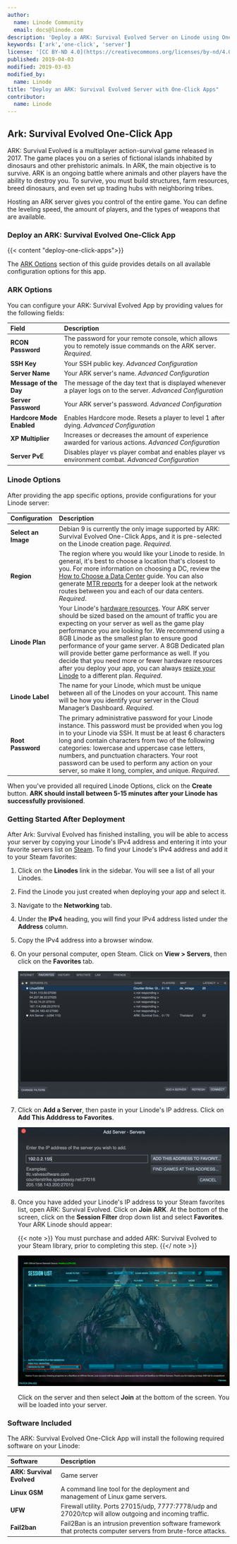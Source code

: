 ```yaml
---
author:
  name: Linode Community
  email: docs@linode.com
description: 'Deploy a ARK: Survival Evolved Server on Linode using One-Click Apps.'
keywords: ['ark','one-click', 'server']
license: '[CC BY-ND 4.0](https://creativecommons.org/licenses/by-nd/4.0)'
published: 2019-04-03
modified: 2019-03-03
modified_by:
  name: Linode
title: "Deploy an ARK: Survival Evolved Server with One-Click Apps"
contributor:
  name: Linode
---
```


## Ark: Survival Evolved One-Click App

ARK: Survival Evolved is a multiplayer action-survival game released in 2017. The game places you on a series of fictional islands inhabited by dinosaurs and other prehistoric animals. In ARK, the main objective is to survive. ARK is an ongoing battle where animals and other players have the ability to destroy you. To survive, you must build structures, farm resources, breed dinosaurs, and even set up trading hubs with neighboring tribes.

Hosting an ARK server gives you control of the entire game. You can define the leveling speed, the amount of players, and the types of weapons that are available.

### Deploy an ARK: Survival Evolved One-Click App

{{< content "deploy-one-click-apps">}}

The [ARK Options](#ark-options) section of this guide provides details on all available configuration options for this app.

### ARK Options

You can configure your ARK: Survival Evolved App by providing values for the following fields:

| **Field** | **Description** |
|:--------------|:------------|
| **RCON Password** | The password for your remote console, which allows you to remotely issue commands on the ARK server. *Required*. |
| **SSH Key** | Your SSH public key. *Advanced Configuration* |
| **Server Name** | Your ARK server's name. *Advanced Configuration* |
| **Message of the Day** | The message of the day text that is displayed whenever a player logs on to the server. *Advanced Configuration* |
| **Server Password** | Your ARK server's password. *Advanced Configuration* |
| **Hardcore Mode Enabled** | Enables Hardcore mode. Resets a player to level 1 after dying. *Advanced Configuration* |
| **XP Multiplier** | Increases or decreases the amount of experience awarded for various actions. *Advanced Configuration* |
| **Server PvE** | Disables player vs player combat and enables player vs environment combat. *Advanced Configuration* |

### Linode Options

After providing the app specific options, provide configurations for your Linode server:

| **Configuration** | **Description** |
|:--------------|:------------|
| **Select an Image** | Debian 9 is currently the only image supported by ARK: Survival Evolved One-Click Apps, and it is pre-selected on the Linode creation page. *Required*. |
| **Region** | The region where you would like your Linode to reside. In general, it's best to choose a location that's closest to you. For more information on choosing a DC, review the [How to Choose a Data Center](/docs/platform/how-to-choose-a-data-center) guide. You can also generate [MTR reports](/docs/networking/diagnostics/diagnosing-network-issues-with-mtr/) for a deeper look at the network routes between you and each of our data centers. *Required*. |
| **Linode Plan** | Your Linode's [hardware resources](/docs/platform/how-to-choose-a-linode-plan/#hardware-resource-definitions). Your ARK server should be sized based on the amount of traffic you are expecting on your server as well as the game play performance you are looking for. We recommend using a 8GB Linode as the smallest plan to ensure good performance of your game server. A 8GB Dedicated plan will provide better game performance as well. If you decide that you need more or fewer hardware resources after you deploy your app, you can always [resize your Linode](/docs/platform/disk-images/resizing-a-linode/) to a different plan. *Required*. |
| **Linode Label** | The name for your Linode, which must be unique between all of the Linodes on your account. This name will be how you identify your server in the Cloud Manager’s Dashboard. *Required*. |
| **Root Password** | The primary administrative password for your Linode instance. This password must be provided when you log in to your Linode via SSH. It must be at least 6 characters long and contain characters from two of the following categories: lowercase and uppercase case letters, numbers, and punctuation characters. Your root password can be used to perform any action on your server, so make it long, complex, and unique. *Required*. |

When you've provided all required Linode Options, click on the **Create** button. **ARK should install between 5-15 minutes after your Linode has successfully provisioned**.

### Getting Started After Deployment

After Ark: Survival Evolved has finished installing, you will be able to access your server by copying your Linode's IPv4 address and entering it into your favorite servers list on [Steam](https://store.steampowered.com/about/). To find your Linode's IPv4 address and add it to your Steam favorites:

1. Click on the **Linodes** link in the sidebar. You will see a list of all your Linodes.

1. Find the Linode you just created when deploying your app and select it.

1. Navigate to the **Networking** tab.

1. Under the **IPv4** heading, you will find your IPv4 address listed under the **Address** column.

1. Copy the IPv4 address into a browser window.

1. On your personal computer, open Steam. Click on **View > Servers**, then click on the **Favorites** tab.

    ![The Steam favorite servers dialog box.](ark-one-click-steam-favorite-servers.png)

1. Click on **Add a Server**, then paste in your Linode's IP address. Click on **Add This Adddress to Favorites**.

    ![Add your server to your list of favorite servers.](ark-one-click-add-server.png)

1.  Once you have added your Linode's IP address to your Steam favorites list, open ARK: Survival Evolved. Click on **Join ARK**. At the bottom of the screen, click on the **Session Filter** drop down list and select **Favorites**. Your ARK Linode should appear:

    {{< note >}}
You must purchase and added ARK: Survival Evolved to your Steam library, prior to completing this step.
    {{</ note >}}

    ![ARK server list containing the Linode that was added to Steam favorites.](ark-one-click-session-filter.png)

    Click on the server and then select **Join** at the bottom of the screen. You will be loaded into your server.

### Software Included

The ARK: Survival Evolved One-Click App will install the following required software on your Linode:

| **Software** | **Description** |
|:--------------|:------------|
| **ARK: Survival Evolved** | Game server |
| **Linux GSM** | A command line tool for the deployment and management of Linux game servers. |
| **UFW** | Firewall utility. Ports 27015/udp, 7777:7778/udp and 27020/tcp will allow outgoing and incoming traffic. |
| **Fail2ban** | Fail2Ban is an intrusion prevention software framework that protects computer servers from brute-force attacks. |